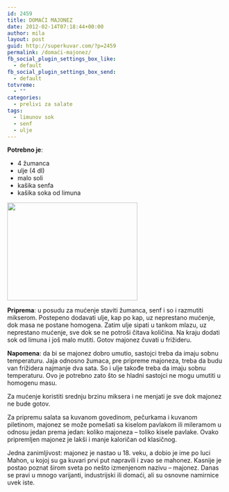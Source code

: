 ```yaml
---
id: 2459
title: DOMAĆI MAJONEZ
date: 2012-02-14T07:18:44+00:00
author: mila
layout: post
guid: http://superkuvar.com/?p=2459
permalink: /domaći-majonez/
fb_social_plugin_settings_box_like:
  - default
fb_social_plugin_settings_box_send:
  - default
totvreme:
  - ""
categories:
  - prelivi za salate
tags:
  - limunov sok
  - senf
  - ulje
---
```

**Potrebno je**:

  * 4 žumanca
  * ulje (4 dl)
  * malo soli
  * kašika senfa
  * kašika soka od limuna

<img class="alignnone size-medium wp-image-4573" title="domaci majonez" src="/wp-content/uploads/2012/02/domaci-majonez1-e1351341453598-1024x768.jpg" alt="" width="300" height="225" /> 

**Priprema**: u posudu za mućenje staviti žumanca, senf i so i razmutiti mikserom. Postepeno dodavati ulje, kap po kap, uz neprestano mućenje, dok masa ne postane homogena. Zatim ulje sipati u tankom mlazu, uz neprestano mućenje, sve dok se ne potroši čitava količina. Na kraju dodati sok od limuna i još malo mutiti. Gotov majonez čuvati u frižideru.

**Napomena**:   da bi se majonez dobro umutio, sastojci treba da imaju sobnu temperaturu. Jaja odnosno žumaca, pre pripreme majoneza, treba da budu van frižidera najmanje dva sata. So i ulje takođe treba da imaju sobnu temperaturu. Ovo je potrebno zato što se hladni sastojci ne mogu umutiti u homogenu masu.

Za mućenje koristiti srednju brzinu miksera i ne menjati je sve dok majonez ne bude gotov.

Za pripremu salata sa kuvanom govedinom, pečurkama i kuvanom piletinom, majonez se može pomešati sa kiselom pavlakom ili mileramom u odnosu jedan prema jedan: koliko majoneza – toliko kisele pavlake. Ovako pripremljen majonez je lakši i manje kaloričan od klasičnog.

Jedna zanimljivost: majonez je nastao u 18. veku, a dobio je ime po luci Mahon, u kojoj su ga kuvari prvi put napravili i zvao se mahonez. Kasnije je postao poznat širom sveta po nešto izmenjenom nazivu &#8211; majonez. Danas se pravi u mnogo varijanti, industrijski ili domaći, ali su osnovne namirnice uvek iste.